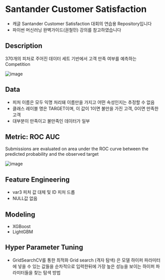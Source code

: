 # Santander Customer Satisfaction

* 캐글 Santander Customer Satisfaction 대회의 연습용 Repository입니다
* 파이썬 머신러닝 완벽가이드(권철민) 강의를 참고하였습니다


## Description

370개의 피처로 주어진 데이터 세트 기반에서 고객 만족 여부를 예측하는 Competition

![image](https://user-images.githubusercontent.com/67913569/131330421-2ba8a012-dff2-4828-893e-a4e0d0375429.png)


## Data

* 피처 이름은 모두 익명 처리돼 이름만을 가지고 어떤 속성인지는 추정할 수 없음
* 클래스 레이블 명은 TARGET이며, 이 값이 1이면 불만을 가진 고객, 0이면 만족한 고객
* 대부분이 만족이고 불만족인 데이터가 일부

## Metric: ROC AUC

Submissions are evaluated on area under the ROC curve between the predicted probability and the observed target

![image](https://user-images.githubusercontent.com/67913569/127975670-b2af66df-4bc0-4a5e-877f-72448a29daaf.png)

## Feature Engineering

* var3 피처 값 대체 및 ID 피처 드롭
* NULL값 없음

## Modeling

* XGBoost
* LightGBM
  
## Hyper Parameter Tuning

* GridSearchCV를 통한 최적화
  Grid search (격자 탐색) 은 모델 하이퍼 파라미터에 넣을 수 있는 값들을 순차적으로 입력한뒤에 가장 높은 성능을 보이는 하이퍼 파라미터들을 찾는 탐색 방법
